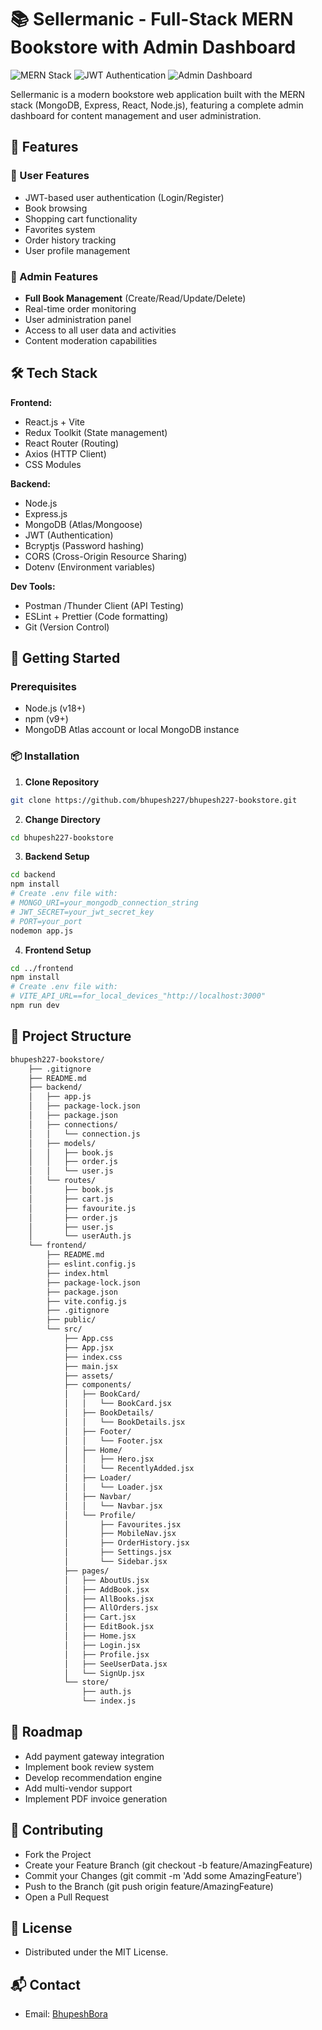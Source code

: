 # 📚 Sellermanic - Full-Stack MERN Bookstore with Admin Dashboard

![MERN Stack](https://img.shields.io/badge/MERN-Stack-%2361DAFB?logo=react&logoColor=white)
![JWT Authentication](https://img.shields.io/badge/Auth-JWT-orange)
![Admin Dashboard](https://img.shields.io/badge/Feature-Admin_Dashboard-green)

Sellermanic is a modern bookstore web application built with the MERN stack (MongoDB, Express, React, Node.js), featuring a complete admin dashboard for content management and user administration.

## 🚀 Features

### 👤 User Features
- JWT-based user authentication (Login/Register)
- Book browsing 
- Shopping cart functionality
- Favorites system
- Order history tracking
- User profile management

### 👑 Admin Features
- **Full Book Management** (Create/Read/Update/Delete)
- Real-time order monitoring
- User administration panel
- Access to all user data and activities
- Content moderation capabilities

## 🛠 Tech Stack

**Frontend:**
- React.js + Vite
- Redux Toolkit (State management)
- React Router (Routing)
- Axios (HTTP Client)
- CSS Modules

**Backend:**
- Node.js
- Express.js
- MongoDB (Atlas/Mongoose)
- JWT (Authentication)
- Bcryptjs (Password hashing)
- CORS (Cross-Origin Resource Sharing)
- Dotenv (Environment variables)

**Dev Tools:**
- Postman /Thunder Client (API Testing)
- ESLint + Prettier (Code formatting)
- Git (Version Control)

## 🚀 Getting Started

### Prerequisites
- Node.js (v18+)
- npm (v9+)
- MongoDB Atlas account or local MongoDB instance

### 📦 Installation

1. **Clone Repository**
```bash
git clone https://github.com/bhupesh227/bhupesh227-bookstore.git
```
2. **Change Directory**
```bash
cd bhupesh227-bookstore
```
3. **Backend Setup**
```bash
cd backend
npm install
# Create .env file with:
# MONGO_URI=your_mongodb_connection_string
# JWT_SECRET=your_jwt_secret_key
# PORT=your_port
nodemon app.js
```
4. **Frontend Setup**
```bash
cd ../frontend
npm install
# Create .env file with:
# VITE_API_URL==for_local_devices_"http://localhost:3000"
npm run dev
```
## 📂 Project Structure

```bash
bhupesh227-bookstore/
    ├── .gitignore
    ├── README.md
    ├── backend/
    │   ├── app.js
    │   ├── package-lock.json
    │   ├── package.json
    │   ├── connections/
    │   │   └── connection.js
    │   ├── models/
    │   │   ├── book.js
    │   │   ├── order.js
    │   │   └── user.js
    │   └── routes/
    │       ├── book.js
    │       ├── cart.js
    │       ├── favourite.js
    │       ├── order.js
    │       ├── user.js
    │       └── userAuth.js
    └── frontend/
        ├── README.md
        ├── eslint.config.js
        ├── index.html
        ├── package-lock.json
        ├── package.json
        ├── vite.config.js
        ├── .gitignore
        ├── public/
        └── src/
            ├── App.css
            ├── App.jsx
            ├── index.css
            ├── main.jsx
            ├── assets/
            ├── components/
            │   ├── BookCard/
            │   │   └── BookCard.jsx
            │   ├── BookDetails/
            │   │   └── BookDetails.jsx
            │   ├── Footer/
            │   │   └── Footer.jsx
            │   ├── Home/
            │   │   ├── Hero.jsx
            │   │   └── RecentlyAdded.jsx
            │   ├── Loader/
            │   │   └── Loader.jsx
            │   ├── Navbar/
            │   │   └── Navbar.jsx
            │   └── Profile/
            │       ├── Favourites.jsx
            │       ├── MobileNav.jsx
            │       ├── OrderHistory.jsx
            │       ├── Settings.jsx
            │       └── Sidebar.jsx
            ├── pages/
            │   ├── AboutUs.jsx
            │   ├── AddBook.jsx
            │   ├── AllBooks.jsx
            │   ├── AllOrders.jsx
            │   ├── Cart.jsx
            │   ├── EditBook.jsx
            │   ├── Home.jsx
            │   ├── Login.jsx
            │   ├── Profile.jsx
            │   ├── SeeUserData.jsx
            │   └── SignUp.jsx
            └── store/
                ├── auth.js
                └── index.js
```
## 🌱 Roadmap

- Add payment gateway integration
- Implement book review system
- Develop recommendation engine
- Add multi-vendor support
- Implement PDF invoice generation

## 🤝 Contributing 

- Fork the Project
- Create your Feature Branch (git checkout -b feature/AmazingFeature)
- Commit your Changes (git commit -m 'Add some AmazingFeature')
- Push to the Branch (git push origin feature/AmazingFeature)
- Open a Pull Request

## 📜 License
- Distributed under the MIT License.

## 📬 Contact
- Email: [BhupeshBora](mailto:bhupeshbora783@gmail.com)